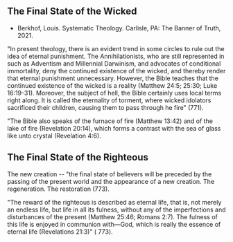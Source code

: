 ## The Final State of the Wicked

- Berkhof, Louis. Systematic Theology. Carlisle, PA: The Banner of Truth, 2021.

"In present theology, there is an evident trend in some circles to rule out the idea of eternal punishment. The Annihilationists, who are still represented in such as Adventism and Millennial Darwinism, and advocates of conditional immortality, deny the continued existence of the wicked, and thereby render that eternal punishment unnecessary. However, the Bible teaches that the continued existence of the wicked is a reality (Matthew 24:5; 25:30; Luke 16:19-31). Moreover, the subject of hell, the Bible certainly uses local terms right along. It is called the eternality of torment, where wicked idolators sacrificed their children, causing them to pass through he fire" (771).

"The Bible also speaks of the furnace of fire (Matthew 13:42) and of the lake of fire (Revelation 20:14), which forms a contrast with the sea of glass like unto crystal (Revelation 4:6).

## The Final State of the Righteous

The new creation -- "the final state of believers will be preceded by the passing of the present world and the appearance of a new creation. The regeneration. The restoration (773).

"The reward of the righteous is described as eternal life, that is, not merely an endless life, but life in all its fulness, without any of the imperfections and disturbances of the present (Matthew 25:46; Romans 2:7). The fulness of this life is enjoyed in communion with—God, which is really the essence of eternal life (Revelations 21:3)" ( 773).